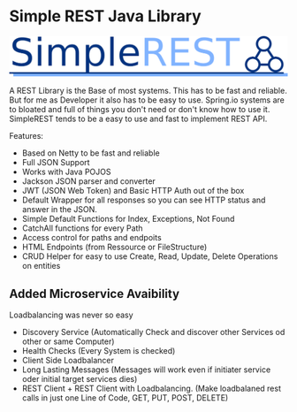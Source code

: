 # Simple REST Java Library
![SimpleRest Logo](https://raw.githubusercontent.com/it-open/SimpleREST/master/logo/Logo-1400w.png)

A REST Library is the Base of most systems. This has to be fast and reliable. But for me as Developer it also has to be easy to use. 
Spring.io systems are to bloated and full of things you don't need or don't know how to use it.
SimpleREST tends to be a easy to use and fast to implement REST API. 

Features:
- Based on Netty to be fast and reliable
- Full JSON Support
- Works with Java POJOS
- Jackson JSON parser and converter
- JWT (JSON Web Token) and Basic HTTP Auth out of the box
- Default Wrapper for all responses so you can see HTTP status and answer in the JSON.
- Simple Default Functions for Index, Exceptions, Not Found
- CatchAll functions for every Path
- Access control for paths and endpoits
- HTML Endpoints (from Ressource or FileStructure)
- CRUD Helper for easy to use Create, Read, Update, Delete Operations on entities
## Added Microservice Avaibility
Loadbalancing was never so easy
- Discovery Service (Automatically Check and discover other Services od other or same Computer)
- Health Checks (Every System is checked)
- Client Side Loadbalancer 
- Long Lasting Messages (Messages will work even if initiater service oder initial target services dies)
- REST Client + REST Client with Loadbalancing. (Make loadbalaned rest calls in just one Line of Code, GET, PUT, POST, DELETE)

